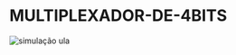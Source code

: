 # MULTIPLEXADOR-DE-4BITS
![simulação ula](https://user-images.githubusercontent.com/117699977/215802861-f3972225-6f0a-47df-bd02-3847ca29f368.png)
